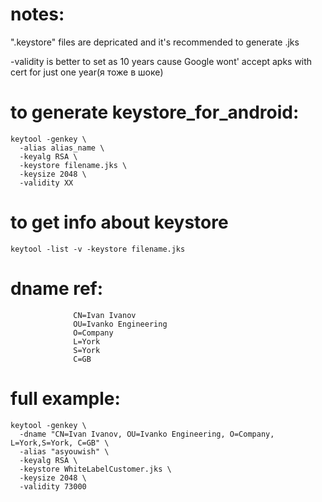 # notes:
".keystore" files are depricated and it's recommended to generate .jks

-validity is better to set as 10 years cause Google wont' accept apks with cert for just one year(я тоже в шоке)

# to generate keystore_for_android:
```
keytool -genkey \
  -alias alias_name \
  -keyalg RSA \
  -keystore filename.jks \
  -keysize 2048 \
  -validity XX
```

# to get info about keystore
```
keytool -list -v -keystore filename.jks
```

# dname ref:
```
              CN=Ivan Ivanov
              OU=Ivanko Engineering
              O=Company
              L=York
              S=York
              C=GB
```

# full example:
```
keytool -genkey \
  -dname "CN=Ivan Ivanov, OU=Ivanko Engineering, O=Company, L=York,S=York, C=GB" \
  -alias "asyouwish" \
  -keyalg RSA \
  -keystore WhiteLabelCustomer.jks \
  -keysize 2048 \
  -validity 73000
```

